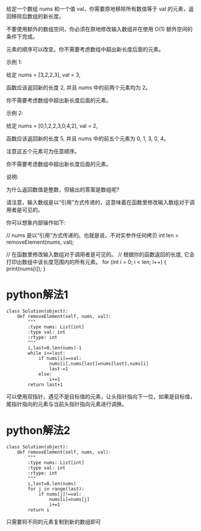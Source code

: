 给定一个数组 nums 和一个值 val，你需要原地移除所有数值等于 val 的元素，返回移除后数组的新长度。

不要使用额外的数组空间，你必须在原地修改输入数组并在使用 O(1) 额外空间的条件下完成。

元素的顺序可以改变。你不需要考虑数组中超出新长度后面的元素。

示例 1:

给定 nums = [3,2,2,3], val = 3,

函数应该返回新的长度 2, 并且 nums 中的前两个元素均为 2。

你不需要考虑数组中超出新长度后面的元素。


示例 2:

给定 nums = [0,1,2,2,3,0,4,2], val = 2,

函数应该返回新的长度 5, 并且 nums 中的前五个元素为 0, 1, 3, 0, 4。

注意这五个元素可为任意顺序。

你不需要考虑数组中超出新长度后面的元素。


说明:

为什么返回数值是整数，但输出的答案是数组呢?

请注意，输入数组是以“引用”方式传递的，这意味着在函数里修改输入数组对于调用者是可见的。

你可以想象内部操作如下:

// nums 是以“引用”方式传递的。也就是说，不对实参作任何拷贝
int len = removeElement(nums, val);

// 在函数里修改输入数组对于调用者是可见的。
// 根据你的函数返回的长度, 它会打印出数组中该长度范围内的所有元素。
for (int i = 0; i < len; i++) {
    print(nums[i]);
}

# python解法1	

	class Solution(object):
	    def removeElement(self, nums, val):
	        """
	        :type nums: List[int]
	        :type val: int
	        :rtype: int
	        """
	        i,last=0,len(nums)-1
	        while i<=last:
	            if nums[i]==val:
	                nums[i],nums[last]=nums[last],nums[i]
	                last-=1
	            else:
	                i+=1
	        return last+1
可以使用双指针，遇见不是目标值的元素，让头指针指向下一位，如果是目标值，尾指针指向的元素与当前头指针指向元素进行调换。

# python解法2


	class Solution(object):
	    def removeElement(self, nums, val):
	        """
	        :type nums: List[int]
	        :type val: int
	        :rtype: int
	        """
	        i,last=0,len(nums)
	        for j in range(last):
	            if nums[j]!=val:
	                nums[i]=nums[j]
	                i+=1
	        return i
                
只需要将不同的元素复制到新的数组即可